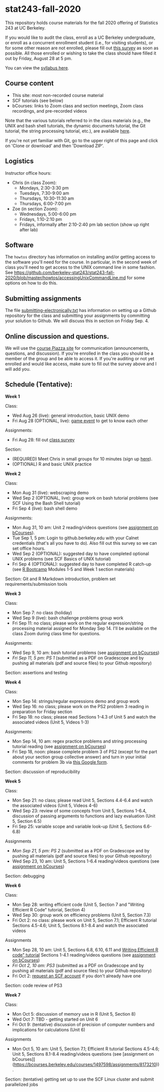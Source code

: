 # stat243-fall-2020
This repository holds course materials for the fall 2020 offering of Statistics 243 at UC Berkeley.

If you would like to audit the class, enroll as a UC Berkeley undergraduate, or enroll as a concurrent enrollment student (i.e., for visiting students), or for some other reason are not enrolled, please fill out [this survey](https://forms.gle/j5KP7TwGgHGYQZHt8) as soon as possible. All those enrolled or wishing to take the class should have filled it out by Friday, August 28 at 5 pm.

You can view the [syllabus here](https://github.com/berkeley-stat243/stat243-fall-2020/blob/master/syllabus.pdf).

## Course content

 - This site: most non-recorded course material
 - SCF tutorials (see below)
 - bCourses: links to Zoom class and section meetings, Zoom class recordings, and pre-recorded videos

Note that the various tutorials referred to in the class materials (e.g., the UNIX and bash shell tutorials, the dynamic documents tutorial, the Git tutorial, the string processing tutorial, etc.), are available [here](http://statistics.berkeley.edu/computing/training/tutorials).

If you're not yet familiar with Git, go to the upper right of this page and click on 'Clone or download' and then 'Download ZIP'.

## Logistics

Instructor office hours:

  - Chris (in class Zoom): 
     - Mondays, 2:30-3:30 pm
     - Tuesdays, 7:30-9:00 am
     - Thursdays, 10:30-11:30 am
     - Thursdays, 6:00-7:00 pm
  - Zoe (in section Zoom): 
     - Wednesdays, 5:00-6:00 pm
     - Fridays, 1:10-2:10 pm
     - Fridays, informally after 2:10-2:40 pm lab section (show up right after lab)

## Software

The `howtos` directory has information on installing and/or getting access to the software you'll need for the course. In particular, in the second week of class you'll need to get access to the UNIX command line in some fashion. See https://github.com/berkeley-stat243/stat243-fall-2020/blob/master/howtos/accessingUnixCommandLine.md for some options on how to do this. 

## Submitting assignments

The file [submitting-electronically.txt](./howtos/submitting-electronically.txt) has information on setting up a Github repository for the class and submitting your assignments by committing your solution to Github. We will discuss this in section on Friday Sep. 4.

## Online discussion and questions.

We will use the [course Piazza site](https://piazza.com/berkeley/fall2020/stat243) for communication (announcements, questions, and discussion). If you're enrolled in the class you should be a member of the group and be able to access it. If you're auditing or not yet enrolled and would like access, make sure to fill out the survey above and I will add you. 

## Schedule (Tentative):

**Week 1**

Class:
 - Wed Aug 26 (live): general introduction, basic UNIX demo
 - Fri Aug 28 (OPTIONAL, live): [game event](./units/class2-taboo-game.md) to get to know each other

Assignments:
 - Fri Aug 28: fill out [class survey](https://forms.gle/ZPvuDmQSw4YoRGVJ9)

Section:
 - (REQUIRED) Meet Chris in small groups for 10 minutes (sign up [here](https://calendar.google.com/calendar/selfsched?sstoken=UU9PYnFKdFk4YUhhfGRlZmF1bHR8NDJmMzM4MDc1YjM1NjliNzNkYzExOWFhMzljZGY3ODU)).
 - (OPTIONAL) R and basic UNIX practice

**Week 2**

Class:
 - Mon Aug 31 (live): webscraping demo
 - Wed Sep 2 (OPTIONAL, live): group work on bash tutorial problems (see SCF Using the Bash Shell tutorial)
 - Fri Sep 4 (live): bash shell demo

Assignments:
 - Mon Aug 31, 10 am: Unit 2 reading/videos questions (see [assignment on bCourses](https://bcourses.berkeley.edu/courses/1497598/assignments/8151392)).
 - Tue Sep 1, 5 pm: Login to github.berkeley.edu with your Calnet credentials (that's all you have to do). Also fill out this survey so we can set office hours.
 - Wed Sep 2 (OPTIONAL): suggested day to have completed optional UNIX problems (see SCF Basics of UNIX tutorial)
 - Fri Sep 4 (OPTIONAL): suggested day to have completed R catch-up (see [R Bootcamp](https://github.com/berkeley-scf/r-bootcamp-fall-2020) Modules 1-5 and Week 1 section materials)

Section: Git and R Markdown introduction, problem set requirements/submission tools

**Week 3**

Class:
 - Mon Sep 7: no class (holiday)
 - Wed Sep 9 (live): bash challenge problems group work
 - Fri Sep 11: no class; please work on the regular expression/string processing material assigned for Monday Sep 14. I'll be available on the class Zoom during class time for questions.

Assignments:
 - Wed Sep 9, 10 am: bash tutorial problems (see [assignment on bCourses](https://bcourses.berkeley.edu/courses/1497598/assignments/8157938))
 - *Fri Sep 11, 5 pm: PS 1* (submitted as a PDF on Gradescope and by pushing all materials (pdf and source files) to your Github repository)

Section: assertions and testing

**Week 4**

Class:
 - Mon Sep 14: strings/regular expressions demo and group work
 - Wed Sep 16: no class; please work on the PS2 problem 3 reading in preparation for Friday section
 - Fri Sep 18: no class; please read Sections 1-4.3 of Unit 5 and watch the associated videos (Unit 5, Videos 1-3)

Assignments:
 - Mon Sep 14, 10 am: regex practice problems and string processing tutorial reading (see [assignment on bCourses](https://bcourses.berkeley.edu/courses/1497598/assignments/8162505))
 - Fri Sep 18, noon: please complete problem 3 of PS2 (except for the part about your section group collective answer) and turn in your initial comments for problem 3b via [this Google form](https://forms.gle/KUmWhv768FUa5uZe9).

Section: discussion of reproducibility

**Week 5**

Class:
 - Mon Sep 21: no class; please read Unit 5, Sections 4.4-6.4 and watch the associated videos (Unit 5, Videos 4-6)
 - Wed Sep 23: review of some concepts from Unit 5, Sections 1-6.4, discussion of passing arguments to functions and lazy evaluation (Unit 5, Section 6.5)
 - Fri Sep 25: variable scope and variable look-up (Unit 5, Sections 6.6-6.8)

Assignments
 - *Mon Sep 21, 5 pm: PS 2* (submitted as a PDF on Gradescope and by pushing all materials (pdf and source files) to your Github repository)
 - Wed Sep 23, 10 am: Unit 5, Sections 1-6.4 reading/videos questions (see [assignment on bCourses](https://bcourses.berkeley.edu/courses/1497598/assignments/8166320))


Section: debugging

**Week 6**

Class:
 - Mon Sep 28: writing efficient code (Unit 5, Section 7 and "Writing Efficient R Code" tutorial, Section 4) 
 - Wed Sep 30: group work on efficiency problems (Unit 5, Section 7.3)
 - Fri Oct 2: no class: please work on Unit 5, Section 7.1; Efficient R tutorial Sections 4.5-4.6; Unit 5, Sections 8.1-8.4 and watch the associated videos 

Assignments
 - Mon Sep 28, 10 am: Unit 5, Sections 6.8, 6.10, 6.11 and [Writing Efficient R code" tutorial](https://github.com/berkeley-scf/tutorial-efficient-R) Sections 1-4.1 reading/videos questions (see [assignment on bCourses](https://bcourses.berkeley.edu/courses/1497598/assignments/8169945))
 - *Fri Oct 2, 10 am: PS3* (submitted as a PDF on Gradescope and by pushing all materials (pdf and source files) to your Github repository)
 - Fri Oct 2: [request an SCF account](https://scf.berkeley.edu/account) if you don't already have one

Section: code review of PS3

**Week 7**

Class:
 - Mon Oct 5: discussion of memory use in R (Unit 5, Section 8)
 - Wed Oct 7: TBD - getting started on Unit 6 
 - Fri Oct 9: (tentative) discussion of precision of computer numbers and implications for calculations (Unit 6)

Assignments
 - Mon Oct 5, 10 am: Unit 5, Section 7.1; Efficient R tutorial Sections 4.5-4.6; Unit 5, Sections 8.1-8.4 reading/videos questions (see [assignment on bCourses]](https://bcourses.berkeley.edu/courses/1497598/assignments/8173210)).


Section: (tentative) getting set up to use the SCF Linux cluster and submit parallelized jobs
